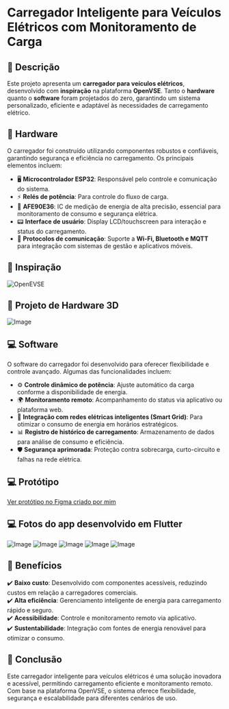 # Carregador Inteligente para Veículos Elétricos com Monitoramento de Carga  

## 📌 Descrição  
Este projeto apresenta um **carregador para veículos elétricos**, desenvolvido com **inspiração** na plataforma **OpenVSE**. Tanto o **hardware** quanto o **software** foram projetados do zero, garantindo um sistema personalizado, eficiente e adaptável às necessidades de carregamento elétrico.  

## 🔧 Hardware  
O carregador foi construído utilizando componentes robustos e confiáveis, garantindo segurança e eficiência no carregamento. Os principais elementos incluem:  
- 🖥️ **Microcontrolador ESP32**: Responsável pelo controle e comunicação do sistema.  
- ⚡ **Relés de potência**: Para controle do fluxo de carga.  
- 🔌 **AFE90E36**: IC de medição de energia de alta precisão, essencial para monitoramento de consumo e segurança elétrica.
- 📟 **Interface de usuário**: Display LCD/touchscreen para interação e status do carregamento.  
- 📡 **Protocolos de comunicação**: Suporte a **Wi-Fi, Bluetooth e MQTT** para integração com sistemas de gestão e aplicativos móveis.

## 🔧 Inspiração

  ![OpenEVSE](https://github.com/user-attachments/assets/db55ebe0-69bf-41e4-969c-bda5d5d9280e)  
  
## 🔧 Projeto de Hardware 3D

![Image](https://github.com/user-attachments/assets/4da85cce-f94a-4447-bd86-8f7a523e8006)

## 💻 Software  
O software do carregador foi desenvolvido para oferecer flexibilidade e controle avançado. Algumas das funcionalidades incluem:  
- ⚙️ **Controle dinâmico de potência**: Ajuste automático da carga conforme a disponibilidade de energia.  
- 🌍 **Monitoramento remoto**: Acompanhamento do status via aplicativo ou plataforma web.  
- 🔋 **Integração com redes elétricas inteligentes (Smart Grid)**: Para otimizar o consumo de energia em horários estratégicos.  
- 📊 **Registro de histórico de carregamento**: Armazenamento de dados para análise de consumo e eficiência.  
- 🛡️ **Segurança aprimorada**: Proteção contra sobrecarga, curto-circuito e falhas na rede elétrica.

## 💻 Protótipo
[Ver protótipo no Figma criado por mim](https://www.figma.com/proto/KNyR5ZwzbQeb1GoXhtLBeC/Ecopoint-%7C-Novo-Layout?node-id=1-2&p=f&t=v4SFevMQpV1IbnSm-1&scaling=scale-down&content-scaling=fixed&page-id=0%3A1)

## 💻 Fotos do app desenvolvido em Flutter
![Image](https://github.com/user-attachments/assets/5d77eea8-38b8-46f3-a0f1-55bf1f6773b6)
![Image](https://github.com/user-attachments/assets/b8c2a6af-8055-4288-9fd6-5bc922c09b1b)
![Image](https://github.com/user-attachments/assets/9421b789-5a66-49cf-a288-35329eb4dc30)
![Image](https://github.com/user-attachments/assets/019f4783-755c-4ded-9304-0b66bf066cdd)
![Image](https://github.com/user-attachments/assets/57a2228a-cbd9-42fc-a56f-dc0b3780e002)

## 🚀 Benefícios  
✔️ **Baixo custo**: Desenvolvido com componentes acessíveis, reduzindo custos em relação a carregadores comerciais.  
✔️ **Alta eficiência**: Gerenciamento inteligente de energia para carregamento rápido e seguro.  
✔️ **Acessibilidade**: Controle e monitoramento remoto via aplicativo.  
✔️ **Sustentabilidade**: Integração com fontes de energia renovável para otimizar o consumo.  

## 📌 Conclusão  
Este carregador inteligente para veículos elétricos é uma solução inovadora e acessível, permitindo carregamento eficiente e monitoramento remoto. Com base na plataforma OpenVSE, o sistema oferece flexibilidade, segurança e escalabilidade para diferentes cenários de uso.  
